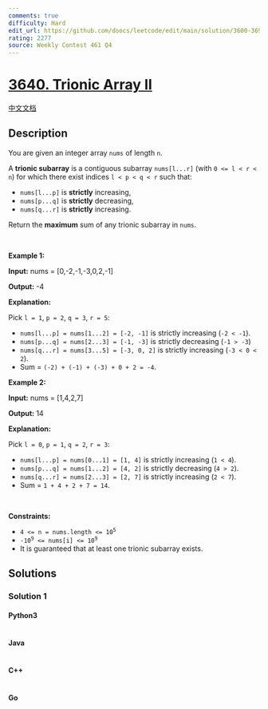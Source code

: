 ```yaml
---
comments: true
difficulty: Hard
edit_url: https://github.com/doocs/leetcode/edit/main/solution/3600-3699/3640.Trionic%20Array%20II/README_EN.md
rating: 2277
source: Weekly Contest 461 Q4
---
```


<!-- problem:start -->

# [3640. Trionic Array II](https://leetcode.com/problems/trionic-array-ii)

[中文文档](/solution/3600-3699/3640.Trionic%20Array%20II/README.md)

## Description

<!-- description:start -->

<p data-end="191" data-start="0">You are given an integer array <code data-end="61" data-start="55">nums</code> of length <code data-end="75" data-start="72">n</code>.</p>

<p data-end="191" data-start="0">A <strong data-end="99" data-is-only-node="" data-start="79">trionic subarray</strong> is a contiguous subarray <code data-end="136" data-start="125">nums[l...r]</code> (with <code data-end="158" data-start="143">0 &lt;= l &lt; r &lt; n</code>) for which there exist indices <code>l &lt; p &lt; q &lt; r</code> such that:</p>

<ul>
	<li data-end="267" data-start="230"><code data-end="241" data-start="230">nums[l...p]</code> is <strong>strictly</strong> increasing,</li>
	<li data-end="307" data-start="270"><code data-end="281" data-start="270">nums[p...q]</code> is <strong>strictly</strong> decreasing,</li>
	<li data-end="347" data-start="310"><code data-end="321" data-start="310">nums[q...r]</code> is <strong>strictly</strong> increasing.</li>
</ul>

<p data-end="609" data-is-last-node="" data-is-only-node="" data-start="349">Return the <strong>maximum</strong> sum of any trionic subarray in <code data-end="417" data-start="411">nums</code>.</p>

<p>&nbsp;</p>
<p><strong class="example">Example 1:</strong></p>

<div class="example-block">
<p><strong>Input:</strong> <span class="example-io">nums = [0,-2,-1,-3,0,2,-1]</span></p>

<p><strong>Output:</strong> <span class="example-io">-4</span></p>

<p><strong>Explanation:</strong></p>

<p data-end="129" data-start="72">Pick <code data-end="99" data-start="92">l = 1</code>, <code data-end="108" data-start="101">p = 2</code>, <code data-end="117" data-start="110">q = 3</code>, <code data-end="126" data-start="119">r = 5</code>:</p>

<ul>
	<li data-end="203" data-start="132"><code data-end="166" data-start="132">nums[l...p] = nums[1...2] = [-2, -1]</code> is strictly increasing (<code data-end="200" data-start="191">-2 &lt; -1</code>).</li>
	<li data-end="277" data-start="206"><code data-end="240" data-start="206">nums[p...q] = nums[2...3] = [-1, -3]</code> is strictly decreasing (<code data-end="274" data-start="265">-1 &gt; -3</code>)</li>
	<li data-end="396" data-start="280"><code data-end="316" data-start="280">nums[q...r] = nums[3...5] = [-3, 0, 2]</code> is strictly increasing (<code data-end="353" data-start="341">-3 &lt; 0 &lt; 2</code>).</li>
	<li data-end="396" data-start="280">Sum = <code>(-2) + (-1) + (-3) + 0 + 2 = -4</code>.</li>
</ul>
</div>

<p><strong class="example">Example 2:</strong></p>

<div class="example-block">
<p><strong>Input:</strong> <span class="example-io">nums = [1,4,2,7]</span></p>

<p><strong>Output:</strong> <span class="example-io">14</span></p>

<p><strong>Explanation:</strong></p>

<p data-end="519" data-start="462">Pick <code data-end="489" data-start="482">l = 0</code>, <code data-end="498" data-start="491">p = 1</code>, <code data-end="507" data-start="500">q = 2</code>, <code data-end="516" data-start="509">r = 3</code>:</p>

<ul>
	<li data-end="589" data-start="522"><code data-end="554" data-start="522">nums[l...p] = nums[0...1] = [1, 4]</code> is strictly increasing (<code data-end="586" data-start="579">1 &lt; 4</code>).</li>
	<li data-end="659" data-start="592"><code data-end="624" data-start="592">nums[p...q] = nums[1...2] = [4, 2]</code> is strictly decreasing (<code data-end="656" data-start="649">4 &gt; 2</code>).</li>
	<li data-end="754" data-is-last-node="" data-start="662"><code data-end="694" data-start="662">nums[q...r] = nums[2...3] = [2, 7]</code> is strictly increasing (<code data-end="726" data-start="719">2 &lt; 7</code>).</li>
	<li data-end="754" data-is-last-node="" data-start="662">Sum = <code>1 + 4 + 2 + 7 = 14</code>.</li>
</ul>
</div>

<p>&nbsp;</p>
<p><strong>Constraints:</strong></p>

<ul>
	<li data-end="883" data-start="851"><code data-end="881" data-start="851">4 &lt;= n = nums.length &lt;= 10<sup>5</sup></code></li>
	<li data-end="914" data-start="886"><code data-end="912" data-start="886">-10<sup>9</sup> &lt;= nums[i] &lt;= 10<sup>9</sup></code></li>
	<li data-end="978" data-is-last-node="" data-start="917">It is guaranteed that at least one trionic subarray exists.</li>
</ul>

<!-- description:end -->

## Solutions

<!-- solution:start -->

### Solution 1

<!-- tabs:start -->

#### Python3

```python

```

#### Java

```java

```

#### C++

```cpp

```

#### Go

```go

```

<!-- tabs:end -->

<!-- solution:end -->

<!-- problem:end -->

